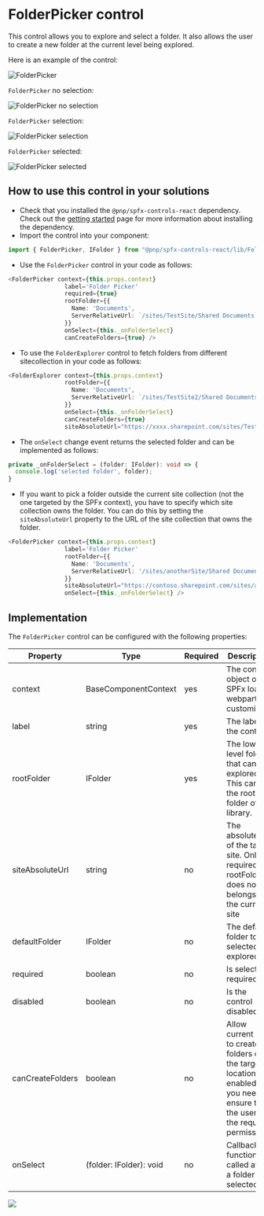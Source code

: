 # FolderPicker control

This control allows you to explore and select a folder.
It also allows the user to create a new folder at the current level being explored.

Here is an example of the control:

![FolderPicker](../assets/FolderPicker.png)

`FolderPicker` no selection:

![FolderPicker no selection](../assets/FolderPicker-no-selection.png)

`FolderPicker` selection:

![FolderPicker selection](../assets/FolderPicker-selection.png)

`FolderPicker` selected:

![FolderPicker selected](../assets/FolderPicker-selected.png)

## How to use this control in your solutions

- Check that you installed the `@pnp/spfx-controls-react` dependency. Check out the [getting started](../../#getting-started) page for more information about installing the dependency.
- Import the control into your component:

```TypeScript
import { FolderPicker, IFolder } from "@pnp/spfx-controls-react/lib/FolderPicker";
```

- Use the `FolderPicker` control in your code as follows:

```TypeScript
<FolderPicker context={this.props.context}
                label='Folder Picker'
                required={true}
                rootFolder={{
                  Name: 'Documents',
                  ServerRelativeUrl: `/sites/TestSite/Shared Documents`
                }}                
                onSelect={this._onFolderSelect}
                canCreateFolders={true} />
```

- To use the `FolderExplorer` control to fetch folders from different sitecollection in your code as follows:

```TypeScript
<FolderExplorer context={this.props.context}
                rootFolder={{
                  Name: 'Documents',
                  ServerRelativeUrl: `/sites/TestSite2/Shared Documents`
                }}
                onSelect={this._onFolderSelect}
                canCreateFolders={true} 
                siteAbsoluteUrl="https://xxxx.sharepoint.com/sites/TestSite2"/>
```

- The `onSelect` change event returns the selected folder and can be implemented as follows:

```TypeScript
private _onFolderSelect = (folder: IFolder): void => {
  console.log('selected folder', folder);
}
```

- If you want to pick a folder outside the current site collection (not the one targeted by the SPFx context), you have to specify which site collection owns the folder. You can do this by setting the `siteAbsoluteUrl` property to the URL of the site collection that owns the folder.

```TypeScript
<FolderPicker context={this.props.context}
                label='Folder Picker'
                rootFolder={{
                  Name: 'Documents',
                  ServerRelativeUrl: '/sites/anotherSite/Shared Documents'
                }}
                siteAbsoluteUrl="https://contoso.sharepoint.com/sites/anotherSite"             
                onSelect={this._onFolderSelect} />
```

## Implementation

The `FolderPicker` control can be configured with the following properties:

| Property | Type | Required | Description |
| ---- | ---- | ---- | ---- |
| context | BaseComponentContext | yes | The context object of the SPFx loaded webpart or customizer. |
| label | string | yes | The label for the control. |
| rootFolder | IFolder | yes | The lowest level folder that can be explored. This can be the root folder of a library. |
| siteAbsoluteUrl | string | no | The absolute url of the target site. Only required if rootFolder does not belongs to the current site |
| defaultFolder | IFolder | no | The default folder to be selected or explored. |
| required | boolean | no | Is selection required. |
| disabled | boolean | no | Is the control disabled. |
| canCreateFolders | boolean | no | Allow current user to create folders on the target location. If enabled, you need to ensure that the user has the required permissions. |
| onSelect | (folder: IFolder): void | no | Callback function called after a folder is selected. |

![](https://telemetry.sharepointpnp.com/sp-dev-fx-controls-react/wiki/controls/FolderPicker)

